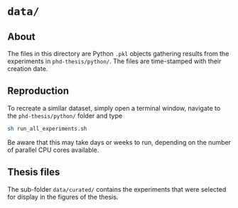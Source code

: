 # `data/`

## About

The files in this directory are Python `.pkl` objects gathering results from the experiments in `phd-thesis/python/`. The files are time-stamped with their creation date. 



## Reproduction

To recreate a similar dataset, simply open a terminal window, navigate to the `phd-thesis/python/` folder and type

```bash
sh run_all_experiments.sh
```

Be aware that this may take days or weeks to run, depending on the number of parallel CPU cores available.



## Thesis files

The sub-folder `data/curated/` contains the experiments that were selected for display in the figures of the thesis.
